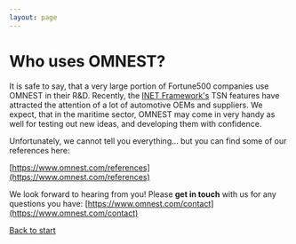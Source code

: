 ```yaml
---
layout: page
---
```


# Who uses OMNEST?
It is safe to say, that a very large portion of Fortune500 companies use OMNEST in their R&D. Recently, the <a href="https://inet.omnetpp.org/docs/showcases/index.html" target="_blank">INET Framework's</a> TSN features have attracted the attention of a lot of automotive OEMs and suppliers. We expect, that in the maritime sector, OMNEST may come in very handy as well for testing out new ideas, and developing them with confidence. 

Unfortunately, we cannot tell you everything… but you can find some of our references here:

[https://www.omnest.com/references](https://www.omnest.com/references)

We look forward to hearing from you! Please **get in touch** with us for any questions you have: [https://www.omnest.com/contact](https://www.omnest.com/contact)

[Back to start](https://omnetpp.github.io/AutonomousShipExpo23/)